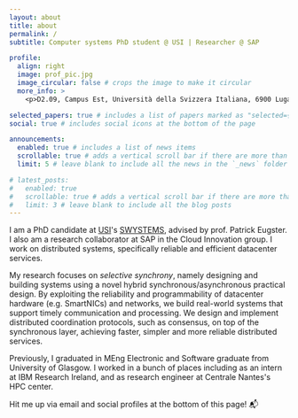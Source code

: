 ```yaml
---
layout: about
title: about
permalink: /
subtitle: Computer systems PhD student @ USI | Researcher @ SAP

profile:
  align: right
  image: prof_pic.jpg
  image_circular: false # crops the image to make it circular
  more_info: >
    <p>D2.09, Campus Est, Università della Svizzera Italiana, 6900 Lugano, Switzerland</p>

selected_papers: true # includes a list of papers marked as "selected={true}"
social: true # includes social icons at the bottom of the page

announcements:
  enabled: true # includes a list of news items
  scrollable: true # adds a vertical scroll bar if there are more than 3 news items
  limit: 5 # leave blank to include all the news in the `_news` folder

# latest_posts:
#   enabled: true
#   scrollable: true # adds a vertical scroll bar if there are more than 3 new posts items
#   limit: 3 # leave blank to include all the blog posts
---
```


I am a PhD candidate at [USI](usi.ch)'s [SWYSTEMS](swystems.usi.ch), advised by prof. Patrick Eugster. I also am a research collaborator at SAP in the Cloud Innovation group. I work on distributed systems, specifically reliable and efficient datacenter services. 

My research focuses on _selective synchrony_, namely designing and building systems using a novel hybrid synchronous/asynchronous practical design. By exploiting the reliability and programmability of datacenter hardware (e.g. SmartNICs) and networks, we build real-world systems that support timely communication and processing. We design and implement distributed coordination protocols, such as consensus, on top of the synchronous layer, achieving faster, simpler and more reliable distributed services.   

Previously, I graduated in MEng Electronic and Software graduate from University of Glasgow. I worked in a bunch of places including as an intern at IBM Research Ireland, and as research engineer at Centrale Nantes's HPC center.

Hit me up via email and social profiles at the bottom of this page! :mailbox_with_mail: 
